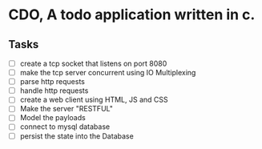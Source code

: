 # CDO, A todo application written in c. 

## Tasks 
- [ ] create a tcp socket that listens on port 8080 
- [ ] make the tcp server concurrent using IO Multiplexing 
- [ ] parse http requests 
- [ ] handle http requests 
- [ ] create a web client using HTML, JS and CSS
- [ ] Make the server "RESTFUL"
- [ ] Model the payloads 
- [ ] connect to mysql database 
- [ ] persist the state into the Database 